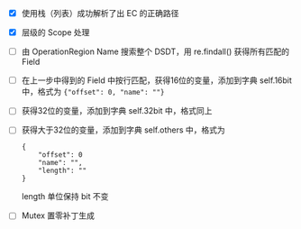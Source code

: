 - [x] 使用栈（列表）成功解析了出 EC 的正确路径
- [x] 层级的 Scope 处理
- [ ] 由 OperationRegion Name 搜索整个 DSDT，用 re.findall() 获得所有匹配的 Field
- [ ] 在上一步中得到的 Field 中按行匹配，获得16位的变量，添加到字典 self.16bit 中，格式为 `{"offset": 0, "name": ""}`
- [ ] 获得32位的变量，添加到字典 self.32bit 中，格式同上
- [ ] 获得大于32位的变量，添加到字典 self.others 中，格式为
    ```
    {
        "offset": 0
        "name": "",
        "length": ""
    }
    ```
    length 单位保持 bit 不变

- [ ] Mutex 置零补丁生成